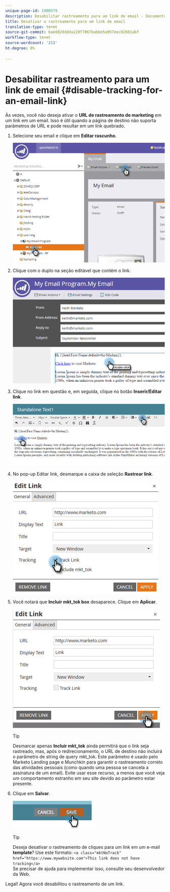 ```yaml
---
unique-page-id: 1900579
description: Desabilitar rastreamento para um link de email - Documentos do Marketing - Documentação do produto
title: Desativar o rastreamento para um link de email
translation-type: tm+mt
source-git-commit: 6ae882dddda220f7067babbe5a057eec82601abf
workflow-type: tm+mt
source-wordcount: '213'
ht-degree: 0%

---
```



# Desabilitar rastreamento para um link de email {#disable-tracking-for-an-email-link}

Às vezes, você não deseja ativar o **URL de rastreamento de marketing** em um link em um email. Isso é útil quando a página de destino não suporta parâmetros de URL e pode resultar em um link quebrado.

1. Selecione seu email e clique em **Editar rascunho**.

   ![](assets/one-7.png)

1. Clique com o duplo na seção editável que contém o link.

   ![](assets/two-6.png)

1. Clique no link em questão e, em seguida, clique no botão **Inserir/Editar link**.

   ![](assets/three-6.png)

1. No pop-up Editar link, desmarque a caixa de seleção **Rastrear link**.

   ![](assets/four-4.png)

1. Você notará que **Incluir mkt_tok box** desaparece. Clique em **Aplicar**.

   ![](assets/five-3.png)

   >[!TIP]
   >
   >Desmarcar apenas **Incluir mkt_tok** ainda permitirá que o link seja rastreado, mas, após o redirecionamento, o URL de destino não incluirá o parâmetro de string de query mkt_tok. Este parâmetro é usado pelo Marketo Landing page e Munchkin para garantir o rastreamento correto das atividades pessoais (como quando uma pessoa se cancela a assinatura de um email). Evite usar esse recurso, a menos que você veja um comportamento estranho em seu site devido ao parâmetro estar presente.

1. Clique em **Salvar**.

   ![](assets/image2014-9-17-22-3a25-3a20.png)

   >[!TIP]
   >
   >Deseja desativar o rastreamento de cliques para um link em um e-mail **template**? Use este formato:
   >`<a class="mktNoTrack" href="https://www.mywebsite.com">This link does not have tracking</a>`\
   >Se precisar de ajuda para implementar isso, consulte seu desenvolvedor da Web.

Legal! Agora você desabilitou o rastreamento de um link.
